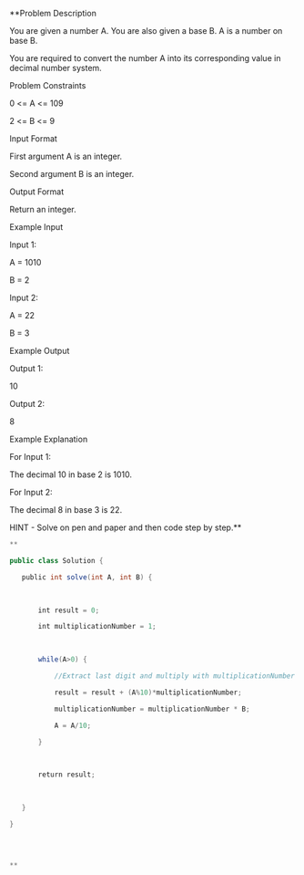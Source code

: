 **Problem Description

You are given a number A. You are also given a base B. A is a number on base B.

You are required to convert the number A into its corresponding value in decimal number system.

  
  
Problem Constraints

0 <= A <= 109

2 <= B <= 9

  
  
Input Format

First argument A is an integer.

Second argument B is an integer.

  
  
Output Format

Return an integer.

  
  
Example Input

Input 1:

A = 1010

B = 2

  

Input 2:

A = 22

B = 3

  

  
  
Example Output

Output 1:

10

  

Output 2:

8

  
  
Example Explanation

For Input 1:

The decimal 10 in base 2 is 1010.

  

For Input 2:

The decimal 8 in base 3 is 22.

  

HINT - Solve on pen and paper and then code step by step.**

```java
**

public class Solution {

   public int solve(int A, int B) {

  

       int result = 0;

       int multiplicationNumber = 1;

  

       while(A>0) {

           //Extract last digit and multiply with multiplicationNumber

           result = result + (A%10)*multiplicationNumber;

           multiplicationNumber = multiplicationNumber * B;

           A = A/10;          

       }

  

       return result;

  

   }

}

  


**
```